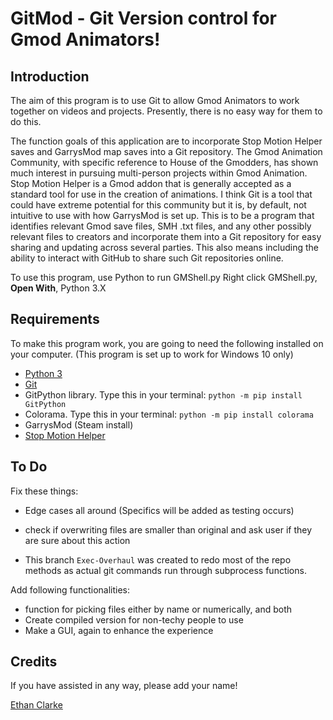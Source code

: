 # GitMod - Git Version control for Gmod Animators!

## Introduction
The aim of this program is to use Git to allow Gmod Animators to work together on videos and projects. Presently, there is no easy way for them to do this.

The function goals of this application are to incorporate Stop Motion Helper saves and GarrysMod map saves into a Git repository. The Gmod Animation Community, with specific reference to House of the Gmodders, has shown much interest in pursuing multi-person projects within Gmod Animation. Stop Motion Helper is a Gmod addon that is generally accepted as a standard tool for use in the creation of animations. I think Git is a tool that could have extreme potential for this community but it is, by default, not intuitive to use with how GarrysMod is set up. This is to be a program that identifies relevant Gmod save files, SMH .txt files, and any other possibly relevant files to creators and incorporate them into a Git repository for easy sharing and updating across several parties. This also means including the ability to interact with GitHub to share such Git repositories online.

To use this program, use Python to run GMShell.py
Right click GMShell.py, **Open With**, Python 3.X

## Requirements
To make this program work, you are going to need the following installed on your computer. (This program is set up to work for Windows 10 only)
- [Python 3](https://www.python.org/downloads/)
- [Git](https://git-scm.com/downloads)
- GitPython library. Type this in your terminal:
`` python -m pip install GitPython ``
- Colorama. Type this in your terminal:
`` python -m pip install colorama ``
- GarrysMod (Steam install)
- [Stop Motion Helper](https://steamcommunity.com/sharedfiles/filedetails/?id=111895870)

## To Do
Fix these things:
- Edge cases all around (Specifics will be added as testing occurs)
- check if overwriting files are smaller than original and ask user if they are sure about this action

- This branch ``Exec-Overhaul`` was created to redo most of the repo methods as actual git commands run through subprocess functions.

Add following functionalities:
- function for picking files either by name or numerically, and both
- Create compiled version for non-techy people to use
- Make a GUI, again to enhance the experience

## Credits
If you have assisted in any way, please add your name!

[Ethan Clarke](https://github.com/AwsumN00b)
